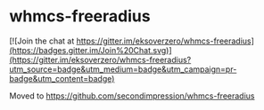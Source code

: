 whmcs-freeradius
================

[![Join the chat at https://gitter.im/eksoverzero/whmcs-freeradius](https://badges.gitter.im/Join%20Chat.svg)](https://gitter.im/eksoverzero/whmcs-freeradius?utm_source=badge&utm_medium=badge&utm_campaign=pr-badge&utm_content=badge)

Moved to https://github.com/secondimpression/whmcs-freeradius
